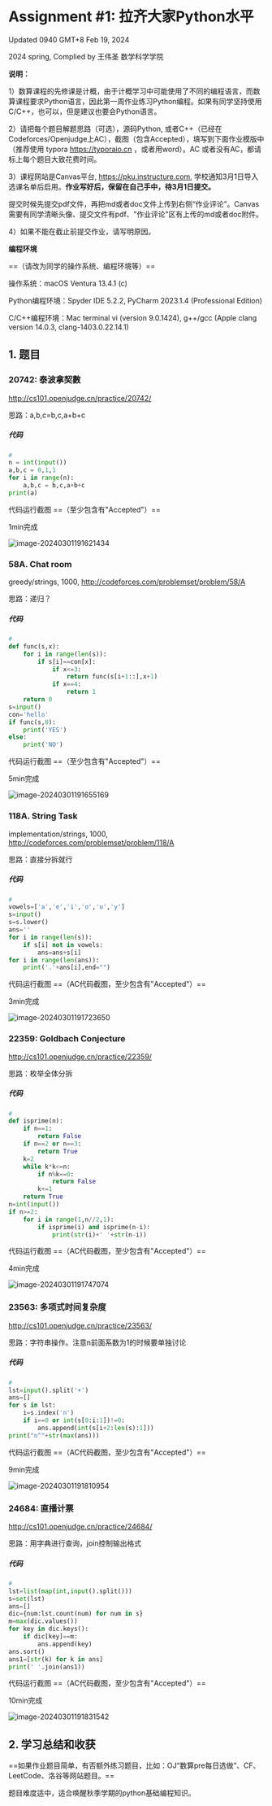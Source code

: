 # Assignment #1: 拉齐大家Python水平

Updated 0940 GMT+8 Feb 19, 2024

2024 spring, Complied by 王伟圣 数学科学学院



**说明：**

1）数算课程的先修课是计概，由于计概学习中可能使用了不同的编程语言，而数算课程要求Python语言，因此第一周作业练习Python编程。如果有同学坚持使用C/C++，也可以，但是建议也要会Python语言。

2）请把每个题目解题思路（可选），源码Python, 或者C++（已经在Codeforces/Openjudge上AC），截图（包含Accepted），填写到下面作业模版中（推荐使用 typora https://typoraio.cn ，或者用word）。AC 或者没有AC，都请标上每个题目大致花费时间。

3）课程网站是Canvas平台, https://pku.instructure.com, 学校通知3月1日导入选课名单后启用。**作业写好后，保留在自己手中，待3月1日提交。**

提交时候先提交pdf文件，再把md或者doc文件上传到右侧“作业评论”。Canvas需要有同学清晰头像、提交文件有pdf、"作业评论"区有上传的md或者doc附件。

4）如果不能在截止前提交作业，请写明原因。



**编程环境**

==（请改为同学的操作系统、编程环境等）==

操作系统：macOS Ventura 13.4.1 (c)

Python编程环境：Spyder IDE 5.2.2, PyCharm 2023.1.4 (Professional Edition)

C/C++编程环境：Mac terminal vi (version 9.0.1424), g++/gcc (Apple clang version 14.0.3, clang-1403.0.22.14.1)



## 1. 题目

### 20742: 泰波拿契數

http://cs101.openjudge.cn/practice/20742/



思路：a,b,c=b,c,a+b+c



##### 代码

```python
#
n = int(input())
a,b,c = 0,1,1
for i in range(n):
    a,b,c = b,c,a+b+c
print(a)
```



代码运行截图 ==（至少包含有"Accepted"）==

1min完成

![image-20240301191621434](C:\Users\LENOVO\AppData\Roaming\Typora\typora-user-images\image-20240301191621434.png)





### 58A. Chat room

greedy/strings, 1000, http://codeforces.com/problemset/problem/58/A



思路：递归？



##### 代码

```python
# 
def func(s,x):
    for i in range(len(s)):
        if s[i]==con[x]:
            if x<=3:
                return func(s[i+1::],x+1)
            if x==4:
                return 1
    return 0
s=input()
con='hello'
if func(s,0):
    print('YES')
else:
    print('NO')
```



代码运行截图 ==（至少包含有"Accepted"）==

5min完成

![image-20240301191655169](C:\Users\LENOVO\AppData\Roaming\Typora\typora-user-images\image-20240301191655169.png)






### 118A. String Task

implementation/strings, 1000, http://codeforces.com/problemset/problem/118/A



思路：直接分拆就行



##### 代码

```python
# 
vowels=['a','e','i','o','u','y']
s=input()
s=s.lower()
ans=''
for i in range(len(s)):
    if s[i] not in vowels:
        ans=ans+s[i]
for i in range(len(ans)):
    print('.'+ans[i],end="")
```



代码运行截图 ==（AC代码截图，至少包含有"Accepted"）==

3min完成

![image-20240301191723650](C:\Users\LENOVO\AppData\Roaming\Typora\typora-user-images\image-20240301191723650.png)




### 22359: Goldbach Conjecture

http://cs101.openjudge.cn/practice/22359/



思路：枚举全体分拆



##### 代码

```python
# 
def isprime(n):
    if n==1:
        return False
    if n==2 or n==3:
        return True
    k=2
    while k*k<=n:
        if n%k==0:
            return False
        k+=1
    return True
n=int(input())
if n>=2:
    for i in range(1,n//2,1):
        if isprime(i) and isprime(n-i):
            print(str(i)+' '+str(n-i))
```



代码运行截图 ==（AC代码截图，至少包含有"Accepted"）==

4min完成

![image-20240301191747074](C:\Users\LENOVO\AppData\Roaming\Typora\typora-user-images\image-20240301191747074.png)




### 23563: 多项式时间复杂度

http://cs101.openjudge.cn/practice/23563/



思路：字符串操作。注意n前面系数为1的时候要单独讨论



##### 代码

```python
# 
lst=input().split('+')
ans=[]
for s in lst:
    i=s.index('n')
    if i==0 or int(s[0:i:1])!=0:
        ans.append(int(s[i+2:len(s):1]))
print("n^"+str(max(ans)))
```



代码运行截图 ==（AC代码截图，至少包含有"Accepted"）==

9min完成

![image-20240301191810954](C:\Users\LENOVO\AppData\Roaming\Typora\typora-user-images\image-20240301191810954.png)




### 24684: 直播计票

http://cs101.openjudge.cn/practice/24684/



思路：用字典进行查询，join控制输出格式



##### 代码

```python
# 
lst=list(map(int,input().split()))
s=set(lst)
ans=[]
dic={num:lst.count(num) for num in s}
m=max(dic.values())
for key in dic.keys():
    if dic[key]==m:
        ans.append(key)
ans.sort()
ans1=[str(k) for k in ans]
print(' '.join(ans1))
```



代码运行截图 ==（AC代码截图，至少包含有"Accepted"）==

10min完成

![image-20240301191831542](C:\Users\LENOVO\AppData\Roaming\Typora\typora-user-images\image-20240301191831542.png)





## 2. 学习总结和收获

==如果作业题目简单，有否额外练习题目，比如：OJ“数算pre每日选做”、CF、LeetCode、洛谷等网站题目。==

题目难度适中，适合唤醒秋季学期的python基础编程知识。



